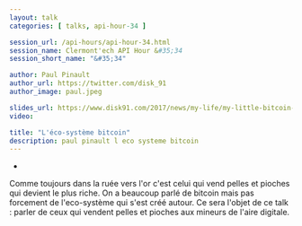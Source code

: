 ```yaml
---
layout: talk
categories: [ talks, api-hour-34 ]

session_url: /api-hours/api-hour-34.html
session_name: Clermont'ech API Hour &#35;34
session_short_name: "&#35;34"

author: Paul Pinault
author_url: https://twitter.com/disk_91
author_image: paul.jpeg

slides_url: https://www.disk91.com/2017/news/my-life/my-little-bitcoin-investment-mining-experience/
video: 

title: "L'éco-système bitcoin"
description: paul pinault l eco systeme bitcoin
---
```

-

Comme toujours dans la ruée vers l'or c'est celui qui vend pelles et pioches qui devient le plus riche. On a beaucoup parlé de bitcoin mais pas forcement de l'eco-système qui s'est créé autour. Ce sera l'objet de ce talk : parler de ceux qui vendent pelles et pioches aux mineurs de l'aire digitale.
